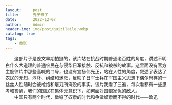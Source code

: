 ```yaml
---
layout:     post
title:      鬼子来了
date:       2022-12-07
author:     Admin
header-img: img/post/guizilaile.webp
catalog: true
tags:
    - 电影
---
```

&emsp;&emsp;这部片子是姜文早期拍摄的，该片站在抗战时期普通老百姓的角度，讲述不明白什么大道理的普通农民在与侵华日军接触、反抗和被杀的故事。这里面没有官方主旋律片中那些高喊的口号，也没有宣扬伟光正，站在人性的角度，叙述了表达了农民的无知、淳朴、纠结和迷茫，反映了日军士兵在军国主义思想下偶尔尚存的一丝丝人性随时会被枪炮和屠刀所淹没的事实。该片我看了三遍，每次看都有一些思考和警醒，我们的国民在集体无意识下，如何面对国恨家仇的敌人。
<br>
&emsp;&emsp;中国只有两个时代，做稳了奴隶的时代和争做奴隶而不得的时代——鲁迅